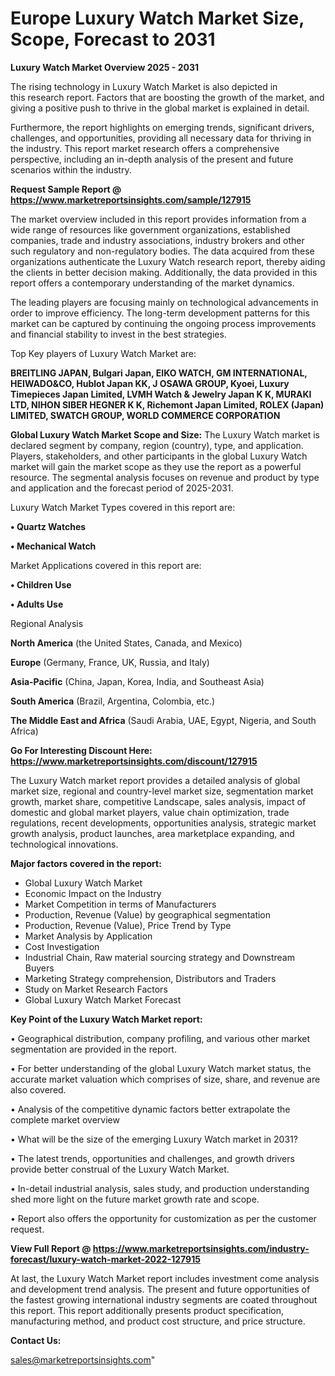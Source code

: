  # Europe Luxury Watch Market Size, Scope, Forecast to 2031

<Strong> Luxury Watch Market Overview 2025 - 2031</strong>

The rising technology in Luxury Watch Market is also depicted in this research report. Factors that are boosting the growth of the market, and giving a positive push to thrive in the global market is explained in detail.

Furthermore, the report highlights on emerging trends, significant drivers, challenges, and opportunities, providing all necessary data for thriving in the industry. This report market research offers a comprehensive perspective, including an in-depth analysis of the present and future scenarios within the industry.

<strong>Request Sample Report @ <a href=https://www.marketreportsinsights.com/sample/127915>https://www.marketreportsinsights.com/sample/127915</a></strong>

The market overview included in this report provides information from a wide range of resources like government organizations, established companies, trade and industry associations, industry brokers and other such regulatory and non-regulatory bodies. The data acquired from these organizations authenticate the Luxury Watch research report, thereby aiding the clients in better decision making. Additionally, the data provided in this report offers a contemporary understanding of the market dynamics.

The leading players are focusing mainly on technological advancements in order to improve efficiency. The long-term development patterns for this market can be captured by continuing the ongoing process improvements and financial stability to invest in the best strategies.

Top Key players of Luxury Watch Market are:

<strong>BREITLING JAPAN, Bulgari Japan, EIKO WATCH, GM INTERNATIONAL, HEIWADO&CO, Hublot Japan KK, J OSAWA GROUP, Kyoei, Luxury Timepieces Japan Limited, LVMH Watch & Jewelry Japan K K, MURAKI LTD, NIHON SIBER HEGNER K K, Richemont Japan Limited, ROLEX (Japan) LIMITED, SWATCH GROUP, WORLD COMMERCE CORPORATION</strong>

<strong><b>Global Luxury Watch Market Scope and Size:</b></strong>
The Luxury Watch market is declared segment by company, region (country), type, and application. Players, stakeholders, and other participants in the global Luxury Watch market will gain the market scope as they use the report as a powerful resource. The segmental analysis focuses on revenue and product by type and application and the forecast period of 2025-2031.

Luxury Watch Market Types covered in this report are:

<strong>• Quartz Watches

• Mechanical Watch</strong>

Market Applications covered in this report are:

<strong>• Children Use

• Adults Use</strong> 

Regional Analysis

<strong>North America</strong> (the United States, Canada, and Mexico)

<strong>Europe</strong> (Germany, France, UK, Russia, and Italy)

<strong>Asia-Pacific</strong> (China, Japan, Korea, India, and Southeast Asia)

<strong>South America</strong> (Brazil, Argentina, Colombia, etc.)

<strong>The Middle East and Africa</strong> (Saudi Arabia, UAE, Egypt, Nigeria, and South Africa)

<strong>Go For Interesting Discount Here: <a href=https://www.marketreportsinsights.com/discount/127915>https://www.marketreportsinsights.com/discount/127915</a></strong>

The Luxury Watch market report provides a detailed analysis of global market size, regional and country-level market size, segmentation market growth, market share, competitive Landscape, sales analysis, impact of domestic and global market players, value chain optimization, trade regulations, recent developments, opportunities analysis, strategic market growth analysis, product launches, area marketplace expanding, and technological innovations.

<strong><b>Major factors covered in the report:</b></strong>
<ul>
  <li>Global Luxury Watch Market </li>
  <li>Economic Impact on the Industry</li>
  <li>Market Competition in terms of Manufacturers</li>
  <li>Production, Revenue (Value) by geographical segmentation</li>
  <li>Production, Revenue (Value), Price Trend by Type</li>
  <li>Market Analysis by Application</li>
  <li>Cost Investigation</li>
  <li>Industrial Chain, Raw material sourcing strategy and Downstream Buyers</li>
  <li>Marketing Strategy comprehension, Distributors and Traders</li>
  <li>Study on Market Research Factors</li>
  <li>Global Luxury Watch Market Forecast</li>
</ul>

<strong><b>Key Point of the Luxury Watch Market report:</b></strong>

• Geographical distribution, company profiling, and various other market segmentation are provided in the report.

• For better understanding of the global Luxury Watch market status, the accurate market valuation which comprises of size, share, and revenue are also covered.

• Analysis of the competitive dynamic factors better extrapolate the complete market overview

• What will be the size of the emerging Luxury Watch market in 2031?

• The latest trends, opportunities and challenges, and growth drivers provide better construal of the Luxury Watch Market.

• In-detail industrial analysis, sales study, and production understanding shed more light on the future market growth rate and scope.

• Report also offers the opportunity for customization as per the customer request.

<strong><b>View Full Report @ <a href=https://www.marketreportsinsights.com/industry-forecast/luxury-watch-market-2022-127915>https://www.marketreportsinsights.com/industry-forecast/luxury-watch-market-2022-127915</a></b></strong>


At last, the Luxury Watch Market report includes investment come analysis and development trend analysis. The present and future opportunities of the fastest growing international industry segments are coated throughout this report. This report additionally presents product specification, manufacturing method, and product cost structure, and price structure.

<strong>Contact Us:</strong>

sales@marketreportsinsights.com"
